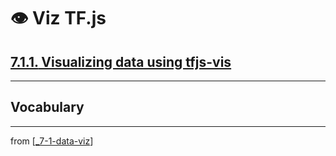 # 👁 Viz TF.js

## [**7.1.1.** Visualizing data using tfjs-vis](https://livebook.manning.com/book/deep-learning-with-javascript/chapter-7/9)

---

## **Vocabulary**

---
from [[_7-1-data-viz]]

[//begin]: # "Autogenerated link references for markdown compatibility"
[_7-1-data-viz]: _7-1-data-viz.md "7.1 👁 Data Viz"
[//end]: # "Autogenerated link references"
